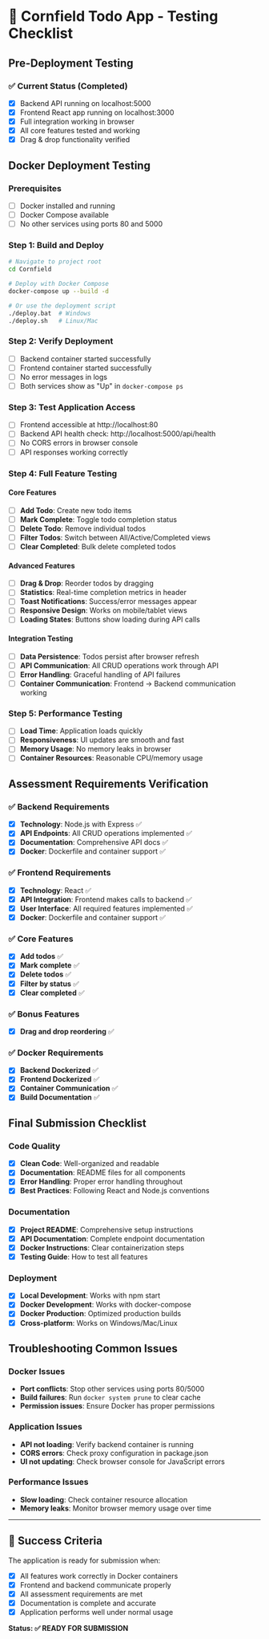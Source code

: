 # 🧪 Cornfield Todo App - Testing Checklist

## Pre-Deployment Testing

### ✅ Current Status (Completed)
- [x] Backend API running on localhost:5000
- [x] Frontend React app running on localhost:3000  
- [x] Full integration working in browser
- [x] All core features tested and working
- [x] Drag & drop functionality verified

## Docker Deployment Testing

### Prerequisites
- [ ] Docker installed and running
- [ ] Docker Compose available
- [ ] No other services using ports 80 and 5000

### Step 1: Build and Deploy
```bash
# Navigate to project root
cd Cornfield

# Deploy with Docker Compose
docker-compose up --build -d

# Or use the deployment script
./deploy.bat  # Windows
./deploy.sh   # Linux/Mac
```

### Step 2: Verify Deployment
- [ ] Backend container started successfully
- [ ] Frontend container started successfully  
- [ ] No error messages in logs
- [ ] Both services show as "Up" in `docker-compose ps`

### Step 3: Test Application Access
- [ ] Frontend accessible at http://localhost:80
- [ ] Backend API health check: http://localhost:5000/api/health
- [ ] No CORS errors in browser console
- [ ] API responses working correctly

### Step 4: Full Feature Testing

#### Core Features
- [ ] **Add Todo**: Create new todo items
- [ ] **Mark Complete**: Toggle todo completion status
- [ ] **Delete Todo**: Remove individual todos
- [ ] **Filter Todos**: Switch between All/Active/Completed views
- [ ] **Clear Completed**: Bulk delete completed todos

#### Advanced Features  
- [ ] **Drag & Drop**: Reorder todos by dragging
- [ ] **Statistics**: Real-time completion metrics in header
- [ ] **Toast Notifications**: Success/error messages appear
- [ ] **Responsive Design**: Works on mobile/tablet views
- [ ] **Loading States**: Buttons show loading during API calls

#### Integration Testing
- [ ] **Data Persistence**: Todos persist after browser refresh
- [ ] **API Communication**: All CRUD operations work through API
- [ ] **Error Handling**: Graceful handling of API failures
- [ ] **Container Communication**: Frontend → Backend communication working

### Step 5: Performance Testing
- [ ] **Load Time**: Application loads quickly
- [ ] **Responsiveness**: UI updates are smooth and fast
- [ ] **Memory Usage**: No memory leaks in browser
- [ ] **Container Resources**: Reasonable CPU/memory usage

## Assessment Requirements Verification

### ✅ Backend Requirements
- [x] **Technology**: Node.js with Express ✅
- [x] **API Endpoints**: All CRUD operations implemented ✅
- [x] **Documentation**: Comprehensive API docs ✅
- [x] **Docker**: Dockerfile and container support ✅

### ✅ Frontend Requirements  
- [x] **Technology**: React ✅
- [x] **API Integration**: Frontend makes calls to backend ✅
- [x] **User Interface**: All required features implemented ✅
- [x] **Docker**: Dockerfile and container support ✅

### ✅ Core Features
- [x] **Add todos** ✅
- [x] **Mark complete** ✅  
- [x] **Delete todos** ✅
- [x] **Filter by status** ✅
- [x] **Clear completed** ✅

### ✅ Bonus Features
- [x] **Drag and drop reordering** ✅

### ✅ Docker Requirements
- [x] **Backend Dockerized** ✅
- [x] **Frontend Dockerized** ✅
- [x] **Container Communication** ✅
- [x] **Build Documentation** ✅

## Final Submission Checklist

### Code Quality
- [x] **Clean Code**: Well-organized and readable
- [x] **Documentation**: README files for all components
- [x] **Error Handling**: Proper error handling throughout
- [x] **Best Practices**: Following React and Node.js conventions

### Documentation
- [x] **Project README**: Comprehensive setup instructions
- [x] **API Documentation**: Complete endpoint documentation  
- [x] **Docker Instructions**: Clear containerization steps
- [x] **Testing Guide**: How to test all features

### Deployment
- [x] **Local Development**: Works with npm start
- [x] **Docker Development**: Works with docker-compose
- [x] **Docker Production**: Optimized production builds
- [x] **Cross-platform**: Works on Windows/Mac/Linux

## Troubleshooting Common Issues

### Docker Issues
- **Port conflicts**: Stop other services using ports 80/5000
- **Build failures**: Run `docker system prune` to clear cache
- **Permission issues**: Ensure Docker has proper permissions

### Application Issues  
- **API not loading**: Verify backend container is running
- **CORS errors**: Check proxy configuration in package.json
- **UI not updating**: Check browser console for JavaScript errors

### Performance Issues
- **Slow loading**: Check container resource allocation
- **Memory leaks**: Monitor browser memory usage over time

---

## 🎉 Success Criteria

The application is ready for submission when:
- [x] All features work correctly in Docker containers
- [x] Frontend and backend communicate properly
- [x] All assessment requirements are met
- [x] Documentation is complete and accurate
- [x] Application performs well under normal usage

**Status: ✅ READY FOR SUBMISSION**
